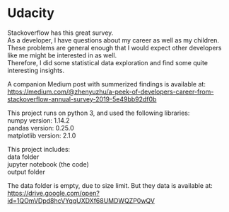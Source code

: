 # Udacity

Stackoverflow has this great survey. <br>
As a developer, I have questions about my career as well as my children. <br>
These problems are general enough that I would expect other developers like me might be interested in as well. <br>
Therefore, I did some statistical data exploration and find some quite interesting insights.<br>


A companion Medium post with summerized findings is available at: <br>
https://medium.com/@zhenyuzhu/a-peek-of-developers-career-from-stackoverflow-annual-survey-2019-5e49bb92df0b


This project runs on python 3, and used the following libraries:<br>
 numpy version: 1.14.2 <br>
 pandas version: 0.25.0 <br>
 matplotlib version: 2.1.0<br>
 
 
This project includes: <br>
data folder <br>
jupyter notebook (the code)<br>
output folder <br>

The data folder is empty, due to size limit. But they data is available at:<br>
https://drive.google.com/open?id=1QOmVDpd8hcVYqqUXDXf68UMDWQZP0wQV

